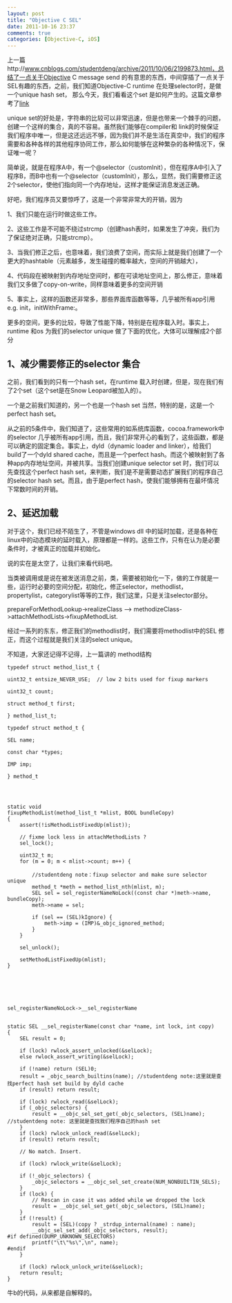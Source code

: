 ```yaml
---
layout: post
title: "Objective C SEL"
date: 2011-10-16 23:37
comments: true
categories: [Objective-C, iOS]
---
```


上一篇http://www.cnblogs.com/studentdeng/archive/2011/10/06/2199873.html，总结了一点关于Objective C message send 的有意思的东西，中间穿插了一点关于SEL有趣的东西，之前，我们知道Objective-C runtime 在处理selector时，是做一个unique hash set， 那么今天，我们看看这个set 是如何产生的。这篇文章参考了[link](http://www.sealiesoftware.com/blog/archive/2009/09/01/objc_explain_Selector_uniquing_in_the_dyld_shared_cache.html)

unique set的好处是，字符串的比较可以非常迅速，但是也带来一个棘手的问题，创建一个这样的集合，真的不容易。虽然我们能够在compiler和 link的时候保证我们程序中唯一，但是这还远远不够，因为我们并不是生活在真空中，我们的程序需要和各种各样的其他程序协同工作，那么如何能够在这种繁杂的各种情况下，保证唯一呢？

简单说，就是在程序A中，有一个@selector（customInit），但在程序A中引入了程序B，而B中也有一个@selector（customInit），那么，显然，我们需要修正这2个selector，使他们指向同一个内存地址，这样才能保证消息发送正确。

好吧，我们程序员又要惊呼了，这是一个非常非常大的开销，因为

1、我们只能在运行时做这些工作。

2、这些工作是不可能不绕过strcmp（创建hash表时，如果发生了冲突，我们为了保证绝对正确，只能strcmp）。

3、当我们修正之后，也意味着，我们浪费了空间，而实际上就是我们创建了一个更大的hashtable（元素越多，发生碰撞的概率越大，空间的开销越大），

4、代码段在被映射到内存地址空间时，都在可读地址空间上，那么修正，意味着我们又多做了copy-on-write，同样意味着更多的空间开销

5、事实上，这样的函数还非常多，那些界面库函数等等，几乎被所有app引用 e.g. init，initWithFrame:。

更多的空间，更多的比较，导致了性能下降，特别是在程序载入时。事实上，runtime 和os 为我们的selector unique 做了下面的优化，大体可以理解成2个部分

## 1、减少需要修正的selector 集合
之前，我们看到的只有一个hash set，在runtime 载入时创建，但是，现在我们有了2个set（这个set是在Snow Leopard被加入的）。

一个是之前我们知道的，另一个也是一个hash set 当然，特别的是，这是一个perfect hash set。

从之前的5条件中，我们知道了，这些常用的如系统库函数，cocoa.framework中的selector 几乎被所有app引用，而且，我们非常开心的看到了，这些函数，都是可以确定的固定集合。事实上，dyld（dynamic loader and linker），给我们build了一个dyld shared cache，而且是一个perfect hash。而这个被映射到了各种app内存地址空间，并被共享。当我们创建unique selector set 时，我们可以先查找这个perfect hash set，来判断，我们是不是需要动态扩展我们的程序自己的selector hash set。而且，由于是perfect hash，使我们能够拥有在最坏情况下常数时间的开销。

## 2、延迟加载
对于这个，我们已经不陌生了，不管是windows dll 中的延时加载，还是各种在linux中的动态模块的延时载入，原理都是一样的。这些工作，只有在认为是必要条件时，才被真正的加载并初始化。

说的实在是太空了，让我们来看代码吧。

当类被调用或是说在被发送消息之前，类，需要被初始化一下，做的工作就是一些，运行时必要的空间分配，初始化，修正selector，methodlist， propertylist，categorylist等等的工作，我们这里，只是关注selector部分。

prepareForMethodLookup->realizeClass –> methodizeClass->attachMethodLists->fixupMethodList.

经过一系列的东东，修正我们的methodlist时，我们需要将methodlist中的SEL 修正，而这个过程就是我们关注的select unique。

不知道，大家还记得不记得，上一篇讲的 method结构


	typedef struct method_list_t {

	uint32_t entsize_NEVER_USE;  // low 2 bits used for fixup markers

	uint32_t count;

	struct method_t first;

	} method_list_t;

	typedef struct method_t {

	SEL name;

	const char *types;

	IMP imp;

	} method_t

 


	static void 
	fixupMethodList(method_list_t *mlist, BOOL bundleCopy) 
	{ 
	    assert(!isMethodListFixedUp(mlist));

	    // fixme lock less in attachMethodLists ? 
	    sel_lock();

	    uint32_t m; 
	    for (m = 0; m < mlist->count; m++) {

	        //studentdeng note：fixup selector and make sure selector unique 
	        method_t *meth = method_list_nth(mlist, m); 
	        SEL sel = sel_registerNameNoLock((const char *)meth->name, bundleCopy); 
	        meth->name = sel;

	        if (sel == (SEL)kIgnore) { 
	            meth->imp = (IMP)&_objc_ignored_method; 
	        } 
	    }

	    sel_unlock();

	    setMethodListFixedUp(mlist); 
	}




 

	sel_registerNameNoLock->__sel_registerName


	static SEL __sel_registerName(const char *name, int lock, int copy) 
	{ 
	    SEL result = 0;

	    if (lock) rwlock_assert_unlocked(&selLock); 
	    else rwlock_assert_writing(&selLock);

	    if (!name) return (SEL)0; 
	    result = _objc_search_builtins(name); //studentdeng note:这里就是查找perfect hash set build by dyld cache 
	    if (result) return result; 
	    
	    if (lock) rwlock_read(&selLock); 
	    if (_objc_selectors) { 
	        result = __objc_sel_set_get(_objc_selectors, (SEL)name); //studentdeng note: 这里就是查找我们程序自己的hash set 
	    } 
	    if (lock) rwlock_unlock_read(&selLock); 
	    if (result) return result;

	    // No match. Insert.

	    if (lock) rwlock_write(&selLock);

	    if (!_objc_selectors) { 
	        _objc_selectors = __objc_sel_set_create(NUM_NONBUILTIN_SELS); 
	    } 
	    if (lock) { 
	        // Rescan in case it was added while we dropped the lock 
	        result = __objc_sel_set_get(_objc_selectors, (SEL)name); 
	    } 
	    if (!result) { 
	        result = (SEL)(copy ? _strdup_internal(name) : name); 
	        __objc_sel_set_add(_objc_selectors, result); 
	#if defined(DUMP_UNKNOWN_SELECTORS) 
	        printf("\t\"%s\",\n", name); 
	#endif 
	    }

	    if (lock) rwlock_unlock_write(&selLock); 
	    return result; 
	}




牛b的代码，从来都是自解释的。
